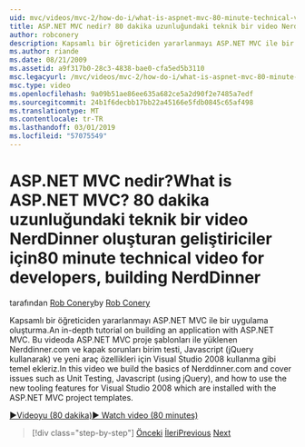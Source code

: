 ```yaml
---
uid: mvc/videos/mvc-2/how-do-i/what-is-aspnet-mvc-80-minute-technical-video-for-developers-building-nerddinner
title: ASP.NET MVC nedir? 80 dakika uzunluğundaki teknik bir video NerdDinner oluşturan geliştiriciler için | Microsoft Docs
author: robconery
description: Kapsamlı bir öğreticiden yararlanmayı ASP.NET MVC ile bir uygulama oluşturma. Bu videoda Nerddinner.com ve kapak sorunları gibi birim testi temelleri ekliyoruz...
ms.author: riande
ms.date: 08/21/2009
ms.assetid: a9f317b0-28c3-4838-bae0-cfa5ed5b3110
msc.legacyurl: /mvc/videos/mvc-2/how-do-i/what-is-aspnet-mvc-80-minute-technical-video-for-developers-building-nerddinner
msc.type: video
ms.openlocfilehash: 9a09b51ae86ee635a682ce5a2d90f2e7485a7edf
ms.sourcegitcommit: 24b1f6decbb17bb22a45166e5fdb0845c65af498
ms.translationtype: MT
ms.contentlocale: tr-TR
ms.lasthandoff: 03/01/2019
ms.locfileid: "57075549"
---
```

<a name="what-is-aspnet-mvc-80-minute-technical-video-for-developers-building-nerddinner"></a><span data-ttu-id="28e29-105">ASP.NET MVC nedir?</span><span class="sxs-lookup"><span data-stu-id="28e29-105">What is ASP.NET MVC?</span></span> <span data-ttu-id="28e29-106">80 dakika uzunluğundaki teknik bir video NerdDinner oluşturan geliştiriciler için</span><span class="sxs-lookup"><span data-stu-id="28e29-106">80 minute technical video for developers, building NerdDinner</span></span>
====================
<span data-ttu-id="28e29-107">tarafından [Rob Conery](https://github.com/robconery)</span><span class="sxs-lookup"><span data-stu-id="28e29-107">by [Rob Conery](https://github.com/robconery)</span></span>

<span data-ttu-id="28e29-108">Kapsamlı bir öğreticiden yararlanmayı ASP.NET MVC ile bir uygulama oluşturma.</span><span class="sxs-lookup"><span data-stu-id="28e29-108">An in-depth tutorial on building an application with ASP.NET MVC.</span></span> <span data-ttu-id="28e29-109">Bu videoda ASP.NET MVC proje şablonları ile yüklenen Nerddinner.com ve kapak sorunları birim testi, Javascript (jQuery kullanarak) ve yeni araç özellikleri için Visual Studio 2008 kullanma gibi temel ekleriz.</span><span class="sxs-lookup"><span data-stu-id="28e29-109">In this video we build the basics of Nerddinner.com and cover issues such as Unit Testing, Javascript (using jQuery), and how to use the new tooling features for Visual Studio 2008 which are installed with the ASP.NET MVC project templates.</span></span>

[<span data-ttu-id="28e29-110">&#9654;Videoyu (80 dakika)</span><span class="sxs-lookup"><span data-stu-id="28e29-110">&#9654; Watch video (80 minutes)</span></span>](https://channel9.msdn.com/Blogs/ASP-NET-Site-Videos/what-is-aspnet-mvc-80-minute-technical-video-for-developers-building-nerddinner)

> [!div class="step-by-step"]
> <span data-ttu-id="28e29-111">[Önceki](displaying-a-table-of-database-data.md)
> [İleri](why-aspnet-mvc-3-minute-overview-video-for-decision-makers.md)</span><span class="sxs-lookup"><span data-stu-id="28e29-111">[Previous](displaying-a-table-of-database-data.md)
[Next](why-aspnet-mvc-3-minute-overview-video-for-decision-makers.md)</span></span>
